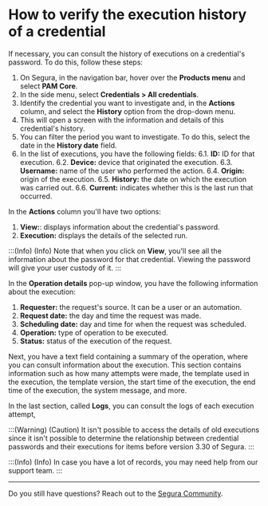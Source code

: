 # How to verify the execution history of a credential

If necessary, you can consult the history of executions on a credential's password. To do this, follow these steps:

1. On Segura, in the navigation bar, hover over the **Products menu** and select **PAM Core**.
2. In the side menu, select **Credentials > All credentials**.
3. Identify the credential you want to investigate and, in the **Actions** column, and select the **History** option from the drop-down menu.
4. This will open a screen with the information and details of this credential's history.
5. You can filter the period you want to investigate. To do this, select the date in the **History date**  field.
6. In the list of executions, you have the following fields:
    6.1. **ID:** ID for that execution.
    6.2. **Device:** device that originated the execution.
    6.3. **Username:** name of the user who performed the action.
    6.4. **Origin:** origin of the execution.
    6.5. **History:** the date on which the execution was carried out.
    6.6. **Current:** indicates whether this is the last run that occurred.

In the **Actions** column you'll have  two options:

1. **View:**: displays information about the credential's password.
2. **Execution:** displays the details of the selected run.

        
:::(Info) (Info)
Note that when you click on **View**, you'll see all the information about the password for that credential. Viewing the password will give your user custody of it.
:::

In the **Operation details** pop-up window, you have the following information about the execution:

1. **Requester:** the request's source. It can be a user or an automation.
2. **Request date:** the day and time the request was made.
3. **Scheduling date:** day and time for when the request was scheduled.
4. **Operation:** type of operation to be executed.
5. **Status:** status of the execution of the request.

Next, you have a text field containing a summary of the operation, where you can consult information about the execution. This section contains information such as how many attempts were made, the template used in the execution, the template version, the start time of the execution, the end time of the execution, the system message, and more.

In the last section, called **Logs**, you can consult the logs of each execution attempt,

:::(Warning) (Caution)
It isn't possible to access the details of old executions since it isn't possible to determine the relationship between credential passwords and their executions for items before version 3.30 of Segura.
:::

:::(Info) (Info)
In case you have a lot of records, you may need help from our support team.
:::

***

Do you still have questions? Reach out to the [Segura Community](https://community.Segura.io/).